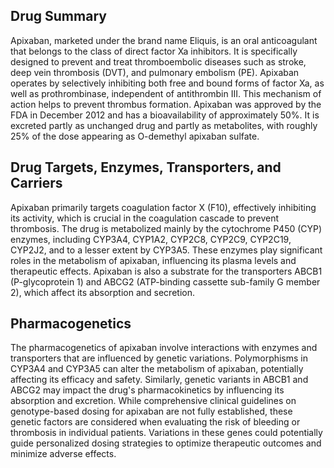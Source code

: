 ## Drug Summary
Apixaban, marketed under the brand name Eliquis, is an oral anticoagulant that belongs to the class of direct factor Xa inhibitors. It is specifically designed to prevent and treat thromboembolic diseases such as stroke, deep vein thrombosis (DVT), and pulmonary embolism (PE). Apixaban operates by selectively inhibiting both free and bound forms of factor Xa, as well as prothrombinase, independent of antithrombin III. This mechanism of action helps to prevent thrombus formation. Apixaban was approved by the FDA in December 2012 and has a bioavailability of approximately 50%. It is excreted partly as unchanged drug and partly as metabolites, with roughly 25% of the dose appearing as O-demethyl apixaban sulfate.

## Drug Targets, Enzymes, Transporters, and Carriers
Apixaban primarily targets coagulation factor X (F10), effectively inhibiting its activity, which is crucial in the coagulation cascade to prevent thrombosis. The drug is metabolized mainly by the cytochrome P450 (CYP) enzymes, including CYP3A4, CYP1A2, CYP2C8, CYP2C9, CYP2C19, CYP2J2, and to a lesser extent by CYP3A5. These enzymes play significant roles in the metabolism of apixaban, influencing its plasma levels and therapeutic effects. Apixaban is also a substrate for the transporters ABCB1 (P-glycoprotein 1) and ABCG2 (ATP-binding cassette sub-family G member 2), which affect its absorption and secretion.

## Pharmacogenetics
The pharmacogenetics of apixaban involve interactions with enzymes and transporters that are influenced by genetic variations. Polymorphisms in CYP3A4 and CYP3A5 can alter the metabolism of apixaban, potentially affecting its efficacy and safety. Similarly, genetic variants in ABCB1 and ABCG2 may impact the drug's pharmacokinetics by influencing its absorption and excretion. While comprehensive clinical guidelines on genotype-based dosing for apixaban are not fully established, these genetic factors are considered when evaluating the risk of bleeding or thrombosis in individual patients. Variations in these genes could potentially guide personalized dosing strategies to optimize therapeutic outcomes and minimize adverse effects.